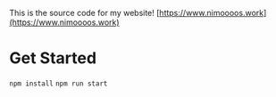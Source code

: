 This is the source code for my website!
[https://www.nimoooos.work](https://www.nimoooos.work)

# Get Started
`npm install`
`npm run start`
